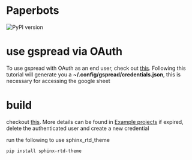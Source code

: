 # Paperbots
<img src='https://img.shields.io/pypi/v/paperbot.svg?color=brightgreen' target='https://pypi.org/project/paperbot/' alt='PyPI version'>

# use gspread via OAuth
To use gspread with OAuth as an end user, check out [this](https://docs.gspread.org/en/latest/oauth2.html#enable-api-access). Following this tutorial will generate you a **~/.config/gspread/credentials.json**, this is necessary for accessing the google sheet

# build
checkout [this](https://docs.readthedocs.io/en/stable/intro/getting-started-with-sphinx.html). More details can be found in [Example projects](https://docs.readthedocs.io/en/stable/examples.html)
if expired, delete the authenticated user and create a new credential

run the following to use sphinx_rtd_theme
```shell
pip install sphinx-rtd-theme
```